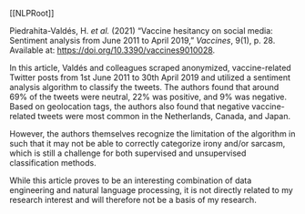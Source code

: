 [[NLPRoot]]

Piedrahita-Valdés, H. _et al._ (2021) “Vaccine hesitancy on social media: Sentiment analysis from June 2011 to April 2019,” _Vaccines_, 9(1), p. 28. Available at: https://doi.org/10.3390/vaccines9010028.

In this article, Valdés and colleagues scraped anonymized, vaccine-related Twitter posts from 1st June 2011 to 30th April 2019 and utilized a sentiment analysis algorithm to classify the tweets. The authors found that around 69% of the tweets were neutral, 22% was positive, and 9% was negative. Based on geolocation tags, the authors also found that negative vaccine-related tweets were most common in the Netherlands, Canada, and Japan. 

However, the authors themselves recognize the limitation of the algorithm in such that it may not be able to correctly categorize irony and/or sarcasm, which is still a challenge for both supervised and unsupervised classification methods.

While this article proves to be an interesting combination of data engineering and natural language processing, it is not directly related to my research interest and will therefore not be a basis of my research.